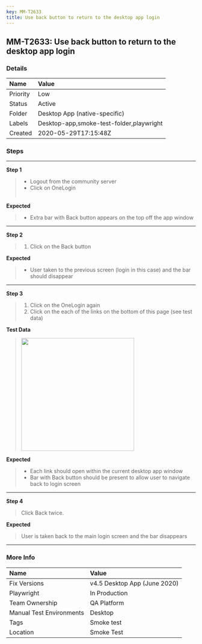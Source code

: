 ```yaml
---
key: MM-T2633
title: Use back button to return to the desktop app login
---
```


## MM-T2633: Use back button to return to the desktop app login

### Details

| Name     | Value                                    |
| :------- | :--------------------------------------- |
| Priority | Low                                      |
| Status   | Active                                   |
| Folder   | Desktop App (native-specific)            |
| Labels   | Desktop-app,smoke-test-folder,playwright |
| Created  | 2020-05-29T17:15:48Z                     |

### Steps

<hr/>

**Step 1**

> <article><ul><li>Logout from the community server</li><li>Click on OneLogin<br /><br /></li></ul></article>

**Expected**

> <article><ul><li>Extra bar with Back button appears on the top off the app window</li></ul></article>

<hr/>

**Step 2**

> <article><ol><li>Click on the Back button</li></ol></article>

**Expected**

> <article><ul><li>User taken to the previous screen (login in this case) and the bar should disappear</li></ul></article>

<hr/>

**Step 3**

> <article><ol><li>Click on the OneLogin again</li><li>Click on the each of the links on the bottom of this page (see test data)</li></ol></article>

**Test Data**

> <article><img src="https://smartbear-tm4j-prod-us-west-2-attachment-rich-text.s3.us-west-2.amazonaws.com/embedded-f3277290f945470c4add5d21ef3dc7ca7b74388fc7152bfb6b99ae58c66a95a8-1590771326863-Screen+Shot+2020-05-29+at+12.54.07+PM.png" style="width:300px" class="fr-fil fr-dib" /></article>

**Expected**

> <article><ul><li>Each link should open within the current desktop app window</li><li>Bar with Back button should be present to allow user to navigate back to login screen</li></ul></article>

<hr/>

**Step 4**

> <article>Click Back twice.</article>

**Expected**

> <article>User is taken back to the main login screen and the bar disappears</article>

<hr/>

### More Info

| Name                     | Value                        |
| :----------------------- | :--------------------------- |
| Fix Versions             | v4.5 Desktop App (June 2020) |
| Playwright               | In Production                |
| Team Ownership           | QA Platform                  |
| Manual Test Environments | Desktop                      |
| Tags                     | Smoke test                   |
| Location                 | Smoke Test                   |
